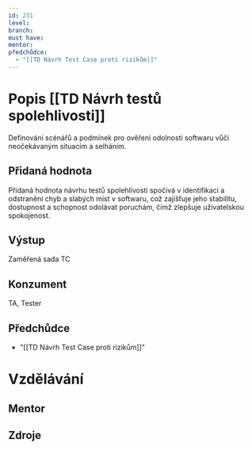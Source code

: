 ```yaml
---
id: 231
level: 
branch: 
must have: 
mentor: 
předchůdce: 
  - "[[TD Návrh Test Case proti rizikům]]"
---
```



# Popis [[TD Návrh testů spolehlivosti]]
Definování scénářů a podmínek pro ověření odolnosti softwaru vůči neočekávaným situacím a selháním.

## Přidaná hodnota
Přidaná hodnota návrhu testů spolehlivosti spočívá v identifikaci a odstranění chyb a slabých míst v softwaru, což zajišťuje jeho stabilitu, dostupnost a schopnost odolávat poruchám, čímž zlepšuje uživatelskou spokojenost.

## Výstup
Zaměřená sada TC

## Konzument
TA, Tester

## Předchůdce

  - "[[TD Návrh Test Case proti rizikům]]"

# Vzdělávání


## Mentor


## Zdroje